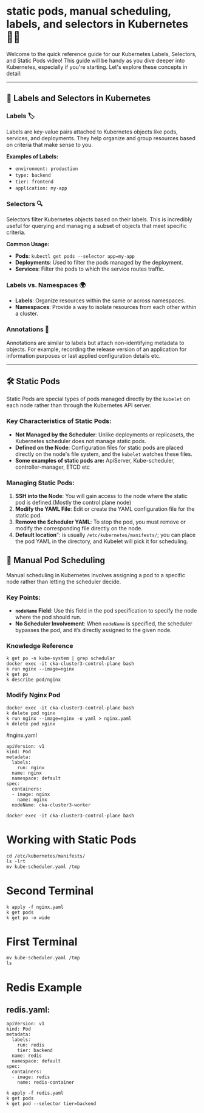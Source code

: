 #  static pods, manual scheduling, labels, and selectors in Kubernetes 📘🚀




Welcome to the quick reference guide for our Kubernetes Labels, Selectors, and Static Pods video! This guide will be handy as you dive deeper into Kubernetes, especially if you're starting. Let's explore these concepts in detail:

---

## 📌 Labels and Selectors in Kubernetes

### Labels 🏷️
Labels are key-value pairs attached to Kubernetes objects like pods, services, and deployments. They help organize and group resources based on criteria that make sense to you.

**Examples of Labels:**
- `environment: production`
- `type: backend`
- `tier: frontend`
- `application: my-app`

### Selectors 🔍
Selectors filter Kubernetes objects based on their labels. This is incredibly useful for querying and managing a subset of objects that meet specific criteria.

**Common Usage:**
- **Pods**: `kubectl get pods --selector app=my-app`
- **Deployments**: Used to filter the pods managed by the deployment.
- **Services**: Filter the pods to which the service routes traffic.

### Labels vs. Namespaces 🌍
- **Labels**: Organize resources within the same or across namespaces.
- **Namespaces**: Provide a way to isolate resources from each other within a cluster.

### Annotations 📝
Annotations are similar to labels but attach non-identifying metadata to objects. For example, recording the release version of an application for information purposes or last applied configuration details etc.

---

## 🛠️ Static Pods

Static Pods are special types of pods managed directly by the `kubelet` on each node rather than through the Kubernetes API server.

### Key Characteristics of Static Pods:
- **Not Managed by the Scheduler**: Unlike deployments or replicasets, the Kubernetes scheduler does not manage static pods.
- **Defined on the Node**: Configuration files for static pods are placed directly on the node's file system, and the `kubelet` watches these files.
- **Some examples of static pods are:** ApiServer, Kube-scheduler, controller-manager, ETCD etc
  
### Managing Static Pods:
1. **SSH into the Node**: You will gain access to the node where the static pod is defined.(Mostly the control plane node)
2. **Modify the YAML File**: Edit or create the YAML configuration file for the static pod.
3. **Remove the Scheduler YAML**: To stop the pod, you must remove or modify the corresponding file directly on the node.
4. **Default location**": is usually `/etc/kubernetes/manifests/`; you can place the pod YAML in the directory, and Kubelet will pick it for scheduling.

## 🧭 Manual Pod Scheduling

Manual scheduling in Kubernetes involves assigning a pod to a specific node rather than letting the scheduler decide.

### Key Points:
- **`nodeName` Field**: Use this field in the pod specification to specify the node where the pod should run.
- **No Scheduler Involvement**: When `nodeName` is specified, the scheduler bypasses the pod, and it’s directly assigned to the given node.

### Knowledge Reference

```
k get po -n kube-system | grep schedular
docker exec -it cka-cluster3-control-plane bash
k run nginx --image=nginx
k get po
k describe pod/nginx
```


### Modify Nginx Pod

```
docker exec -it cka-cluster3-control-plane bash
k delete pod nginx
k run nginx --image=nginx -o yaml > nginx.yaml
k delete pod nginx
```

#nginx.yaml

```
apiVersion: v1
kind: Pod
metadata:
  labels:
    run: nginx
  name: nginx
  namespace: default
spec:
  containers:
  - image: nginx
    name: nginx
  nodeName: cka-cluster3-worker
```

```
docker exec -it cka-cluster3-control-plane bash
```


# Working with Static Pods

```
cd /etc/kubernetes/manifests/
ls -lrt
mv kube-scheduler.yaml /tmp
```

# Second Terminal

```
k apply -f nginx.yaml
k get pods
k get po -o wide
```

# First Terminal

```
mv kube-scheduler.yaml /tmp
ls
```
# Redis Example

## redis.yaml:

```
apiVersion: v1
kind: Pod
metadata:
  labels:
    run: redis
    tier: backend
  name: redis
  namespace: default
spec:
  containers:
  - image: redis
    name: redis-container
```


```
k apply -f redis.yaml
k get pods
k get pod --selector tier=backend
```



